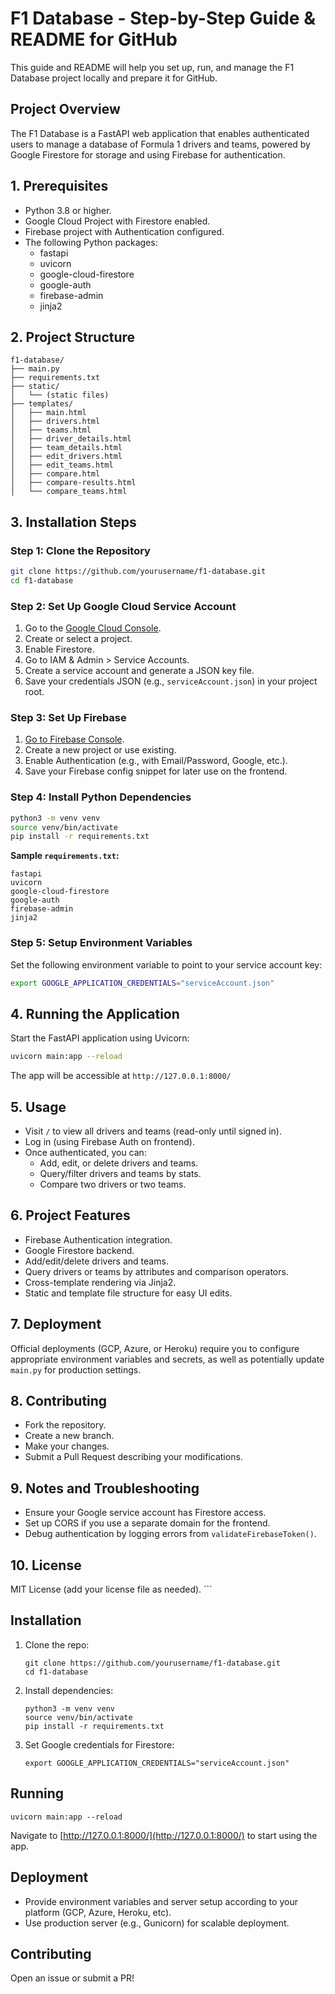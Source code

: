 # F1 Database - Step-by-Step Guide & README for GitHub

This guide and README will help you set up, run, and manage the F1 Database project locally and prepare it for GitHub.

## Project Overview

The F1 Database is a FastAPI web application that enables authenticated users to manage a database of Formula 1 drivers and teams, powered by Google Firestore for storage and using Firebase for authentication.

## 1. Prerequisites

- Python 3.8 or higher.
- Google Cloud Project with Firestore enabled.
- Firebase project with Authentication configured.
- The following Python packages:
  - fastapi
  - uvicorn
  - google-cloud-firestore
  - google-auth
  - firebase-admin
  - jinja2

## 2. Project Structure

```
f1-database/
├── main.py
├── requirements.txt
├── static/
│   └── (static files)
├── templates/
│   ├── main.html
│   ├── drivers.html
│   ├── teams.html
│   ├── driver_details.html
│   ├── team_details.html
│   ├── edit_drivers.html
│   ├── edit_teams.html
│   ├── compare.html
│   ├── compare-results.html
│   └── compare_teams.html
```

## 3. Installation Steps

### Step 1: Clone the Repository

```bash
git clone https://github.com/yourusername/f1-database.git
cd f1-database
```

### Step 2: Set Up Google Cloud Service Account

1. Go to the [Google Cloud Console](https://console.cloud.google.com/).
2. Create or select a project.
3. Enable Firestore.
4. Go to IAM & Admin > Service Accounts.
5. Create a service account and generate a JSON key file.
6. Save your credentials JSON (e.g., `serviceAccount.json`) in your project root.

### Step 3: Set Up Firebase

1. [Go to Firebase Console](https://console.firebase.google.com/).
2. Create a new project or use existing.
3. Enable Authentication (e.g., with Email/Password, Google, etc.).
4. Save your Firebase config snippet for later use on the frontend.

### Step 4: Install Python Dependencies

```bash
python3 -m venv venv
source venv/bin/activate
pip install -r requirements.txt
```

**Sample `requirements.txt`:**
```
fastapi
uvicorn
google-cloud-firestore
google-auth
firebase-admin
jinja2
```

### Step 5: Setup Environment Variables

Set the following environment variable to point to your service account key:

```bash
export GOOGLE_APPLICATION_CREDENTIALS="serviceAccount.json"
```

## 4. Running the Application

Start the FastAPI application using Uvicorn:

```bash
uvicorn main:app --reload
```

The app will be accessible at `http://127.0.0.1:8000/`

## 5. Usage

- Visit `/` to view all drivers and teams (read-only until signed in).
- Log in (using Firebase Auth on frontend).
- Once authenticated, you can:
  - Add, edit, or delete drivers and teams.
  - Query/filter drivers and teams by stats.
  - Compare two drivers or two teams.

## 6. Project Features

- Firebase Authentication integration.
- Google Firestore backend.
- Add/edit/delete drivers and teams.
- Query drivers or teams by attributes and comparison operators.
- Cross-template rendering via Jinja2.
- Static and template file structure for easy UI edits.

## 7. Deployment

Official deployments (GCP, Azure, or Heroku) require you to configure appropriate environment variables and secrets, as well as potentially update `main.py` for production settings.

## 8. Contributing

- Fork the repository.
- Create a new branch.
- Make your changes.
- Submit a Pull Request describing your modifications.

## 9. Notes and Troubleshooting

- Ensure your Google service account has Firestore access.
- Set up CORS if you use a separate domain for the frontend.
- Debug authentication by logging errors from `validateFirebaseToken()`.

## 10. License

MIT License (add your license file as needed).
    ```
## Installation

1. Clone the repo:

   ```
   git clone https://github.com/yourusername/f1-database.git
   cd f1-database
   ```

2. Install dependencies:

   ```
   python3 -m venv venv
   source venv/bin/activate
   pip install -r requirements.txt
   ```

3. Set Google credentials for Firestore:

   ```
   export GOOGLE_APPLICATION_CREDENTIALS="serviceAccount.json"
   ```

## Running

```
uvicorn main:app --reload
```

Navigate to [http://127.0.0.1:8000/](http://127.0.0.1:8000/) to start using the app.

## Deployment

- Provide environment variables and server setup according to your platform (GCP, Azure, Heroku, etc).
- Use production server (e.g., Gunicorn) for scalable deployment.

## Contributing

Open an issue or submit a PR!

